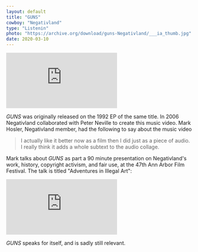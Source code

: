 ```yaml
---
layout: default
title: "GUNS"
cowboy: "Negativland"
type: "Listenin"
photo: "https://archive.org/download/guns-Negativland/___ia_thumb.jpg"
date: 2020-03-10
---
```

<iframe src="https://archive.org/embed/guns-Negativland" id="youtube" frameborder="0" webkitallowfullscreen="true" mozallowfullscreen="true" allowfullscreen></iframe>

*GUNS* was originally released on the 1992 EP of the same title. In 2006 Negativland collaborated with Peter Neville to create this music video. Mark Hosler, Negativland member, had the following to say about the music video

>I actually like it better now as a film then I did just as a piece of audio. I really think it adds a whole subtext to the audio collage.

Mark talks about *GUNS* as part a 90 minute presentation on Negativland's work, history, copyright activism, and fair use, at the 47th Ann Arbor Film Festival.  The talk is titled "Adventures in Illegal Art":

<iframe id="youtube" src="https://www.youtube.com/embed/T_X8hVNTS-I?list=PLD4F9763B9639CC6A" frameborder="0" allow="accelerometer; autoplay; encrypted-media; gyroscope; picture-in-picture" allowfullscreen></iframe>

*GUNS* speaks for itself, and is sadly still relevant.
